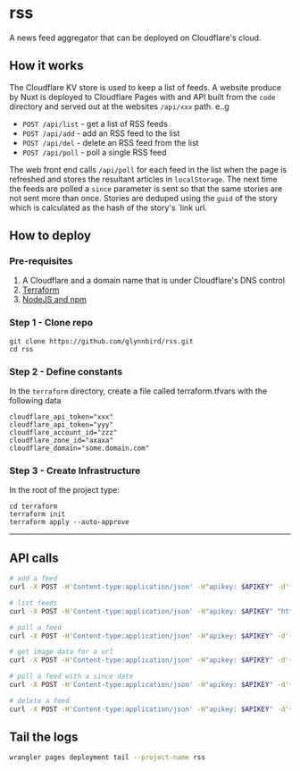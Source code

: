 # rss

A news feed aggregator that can be deployed on Cloudflare's cloud.

## How it works

The Cloudflare KV store is used to keep a list of feeds. A website produce by Nuxt is deployed to Cloudflare Pages with and API built from the `code` directory and served out at the websites `/api/xxx` path. e..g

- `POST /api/list` - get a list of RSS feeds
- `POST /api/add` - add an RSS feed to the list
- `POST /api/del` - delete an RSS feed from the list
- `POST /api/poll` - poll a single RSS feed

The web front end calls `/api/poll` for each feed in the list when the page is refreshed and stores the resultant articles in `localStorage`. The next time the feeds are polled a `since` parameter is sent so that the same stories are not sent more than once. Stories are deduped using the `guid` of the story which is calculated as the hash of the story's `link url.

## How to deploy

### Pre-requisites

1. A Cloudflare and a domain name that is under Cloudflare's DNS control
2. [Terraform](https://learn.hashicorp.com/tutorials/terraform/install-cli)
3. [NodeJS and npm](https://nodejs.org/en/download/) 


### Step 1 - Clone repo

```
git clone https://github.com/glynnbird/rss.git
cd rss
```

### Step 2 - Define constants

In the `terraform` directory, create a file called terraform.tfvars with the following data

```
cloudflare_api_token="xxx"
cloudflare_api_token="yyy"
cloudflare_account_id="zzz"
cloudflare_zone_id="axaxa"
cloudflare_domain="some.domain.com"
```

### Step 3 - Create Infrastructure

In the root of the project type:

```
cd terraform
terraform init
terraform apply --auto-approve
```

------

## API calls

```sh
# add a feed
curl -X POST -H'Content-type:application/json' -H"apikey: $APIKEY" -d'{"url":"http://newsrss.bbc.co.uk/rss/sportonline_uk_edition/football/rss.xml"}' "https://rss.glynnbird.com/api/add"

# list feeds
curl -X POST -H'Content-type:application/json' -H"apikey: $APIKEY" "https://rss.glynnbird.com/api/list"

# poll a feed
curl -X POST -H'Content-type:application/json' -H"apikey: $APIKEY" -d'{"id":"feed#UZJXCNHQ"}' "https://rss.glynnbird.com/api/poll"

# get image data for a url
curl -X POST -H'Content-type:application/json' -H"apikey: $APIKEY" -d'{"url":"https://www.theguardian.com/football/2024/oct/21/big-stat-replaces-big-sam-how-premier-league-clubs-recruit-elite-managers"}' "https://rss.glynnbird.com/api/image"

# poll a feed with a since date
curl -X POST -H'Content-type:application/json' -H"apikey: $APIKEY" -d'{"id":"feed#MXHRAVDG","since":"2024-10-21T06:56:22.000Z"}' "https://rss.glynnbird.com/api/poll"

# delete a feed
curl -X POST -H'Content-type:application/json' -H"apikey: $APIKEY" -d'{"id":"feed#MXHRAVDG"}' "https://rss.glynnbird.com/api/del"
```

## Tail the logs

```sh
wrangler pages deployment tail --project-name rss
```
